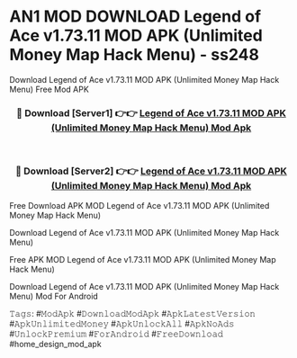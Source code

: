 # AN1 MOD DOWNLOAD Legend of Ace v1.73.11 MOD APK (Unlimited Money Map Hack Menu) - ss248
Download Legend of Ace v1.73.11 MOD APK (Unlimited Money Map Hack Menu) Free Mod APK

<div align="center">
<h3>🔴 Download [Server1] 👉👉 <a href="https://apk-comot.site?title=Legend_of_Ace_v1.73.11_MOD_APK_(Unlimited_Money_Map_Hack_Menu)">Legend of Ace v1.73.11 MOD APK (Unlimited Money Map Hack Menu) Mod Apk</a></h3><br>

<h3>🔴 Download [Server2] 👉👉 <a href="https://apk-comot.site?title=Legend_of_Ace_v1.73.11_MOD_APK_(Unlimited_Money_Map_Hack_Menu)">Legend of Ace v1.73.11 MOD APK (Unlimited Money Map Hack Menu) Mod Apk</a></h3>
</div>


Free Download APK MOD Legend of Ace v1.73.11 MOD APK (Unlimited Money Map Hack Menu)

Download Legend of Ace v1.73.11 MOD APK (Unlimited Money Map Hack Menu) 

Free APK MOD Legend of Ace v1.73.11 MOD APK (Unlimited Money Map Hack Menu) 

Download Legend of Ace v1.73.11 MOD APK (Unlimited Money Map Hack Menu) Mod For Android

𝚃𝚊𝚐𝚜: #𝙼𝚘𝚍𝙰𝚙𝚔 #𝙳𝚘𝚠𝚗𝚕𝚘𝚊𝚍𝙼𝚘𝚍𝙰𝚙𝚔 #𝙰𝚙𝚔𝙻𝚊𝚝𝚎𝚜𝚝𝚅𝚎𝚛𝚜𝚒𝚘𝚗 #𝙰𝚙𝚔𝚄𝚗𝚕𝚒𝚖𝚒𝚝𝚎𝚍𝙼𝚘𝚗𝚎𝚢 #𝙰𝚙𝚔𝚄𝚗𝚕𝚘𝚌𝚔𝙰𝚕𝚕 #𝙰𝚙𝚔𝙽𝚘𝙰𝚍𝚜 #𝚄𝚗𝚕𝚘𝚌𝚔𝙿𝚛𝚎𝚖𝚒𝚞𝚖 #𝙵𝚘𝚛𝙰𝚗𝚍𝚛𝚘𝚒𝚍 #𝙵𝚛𝚎𝚎𝙳𝚘𝚠𝚗𝚕𝚘𝚊𝚍 #home_design_mod_apk